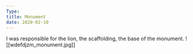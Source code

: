 ```yaml
---
Type: 
title: Monument
date: 2020-02-10
---
```

I was responsible for the lion, the scaffolding, the base of the monument.
![[wdefdjzm_monument.jpg]]